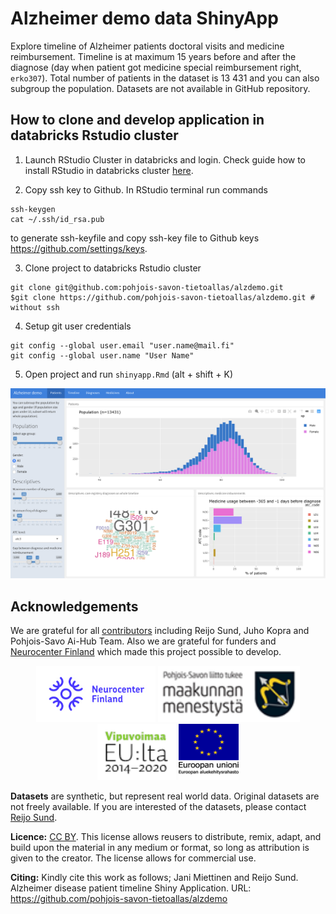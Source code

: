 # Alzheimer demo data ShinyApp 

Explore timeline of Alzheimer patients doctoral visits and medicine reimbursement. Timeline is at maximum 15 years before and after the diagnose (day when patient got medicine special reimbursement right, `erko307`). Total number of patients in the dataset is 13 431 and you can also subgroup the population. Datasets are not available in GitHub repository.


## How to clone and develop application in databricks Rstudio cluster

1. Launch RStudio Cluster in databricks and login. Check guide how to install RStudio in databricks cluster [here](https://docs.databricks.com/spark/latest/sparkr/rstudio.html).

2. Copy ssh key to Github. In RStudio terminal run commands

```
ssh-keygen
cat ~/.ssh/id_rsa.pub
```

to generate ssh-keyfile and copy ssh-key file to Github keys <https://github.com/settings/keys>.


3. Clone project to databricks Rstudio cluster

```
git clone git@github.com:pohjois-savon-tietoallas/alzdemo.git
$git clone https://github.com/pohjois-savon-tietoallas/alzdemo.git # without ssh
```

4. Setup git user credentials

```
git config --global user.email "user.name@mail.fi"
git config --global user.name "User Name"
```

5. Open project and run `shinyapp.Rmd` (alt + shift + K) 

![](img/shinyapp.png)


## Acknowledgements

We are grateful for all [contributors](https://github.com/pohjois-savon-tietoallas/alzdemo/graphs/contributors/) including Reijo Sund, Juho Kopra and Pohjois-Savo Ai-Hub Team. Also we are grateful for funders and [Neurocenter Finland](https://neurocenterfinland.fi/) which made this project possible to develop.

<p align="center">
  <img src="./img/neurocenter_small.jpg" height="90" title="hover text">
  <img src="./img/image002.png" height="90" title="hover text">
  <img src="./img/image003.png" height="90" title="hover text">
  <img src="./img/image004.png" height="90" title="hover text">
</p>

**Datasets** are synthetic, but represent real world data. Original datasets are not freely available. If you are interested of the datasets, please contact [Reijo Sund](mailto://reijo.sund@uef.fi).</br>

**Licence:** [CC BY](https://creativecommons.org/licenses/by/4.0/). This license allows reusers to distribute, remix, adapt, and build upon the material in any medium or format, so long as attribution is given to the creator. The license allows for commercial use.</br>

**Citing:** Kindly cite this work as  follows; Jani Miettinen and Reijo Sund. Alzheimer disease patient timeline Shiny Application. URL: https://github.com/pohjois-savon-tietoallas/alzdemo

